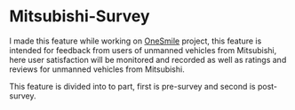 # Mitsubishi-Survey

I made this feature while working on [OneSmile](https://play.google.com/store/apps/details?id=com.sinarmasland.onesmile) project, this feature is intended for feedback from users of unmanned vehicles from Mitsubishi, here user satisfaction will be monitored and recorded as well as ratings and reviews for unmanned vehicles from Mitsubishi.

This feature is divided into to part, first is pre-survey and second is post-survey.

